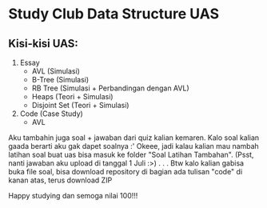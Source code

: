 # Study Club Data Structure UAS

## Kisi-kisi UAS:
1. Essay
    - AVL (Simulasi)
    - B-Tree (Simulasi)
    - RB Tree (Simulasi + Perbandingan dengan AVL)
    - Heaps (Teori + Simulasi)
    - Disjoint Set (Teori + Simulasi)
2. Code (Case Study)
    - AVL

Aku tambahin juga soal + jawaban dari quiz kalian kemaren. Kalo soal kalian gaada berarti aku gak dapet soalnya :'
Okeee, jadi kalau kalian mau nambah latihan soal buat uas bisa masuk ke folder "Soal Latihan Tambahan".
(Psst, nanti jawaban aku upload di tanggal 1 Juli :>)
.
.
.
Btw kalo kalian gabisa buka file soal, bisa download repository di bagian ada tulisan "code" di kanan atas, terus download ZIP

Happy studying dan semoga nilai 100!!!
